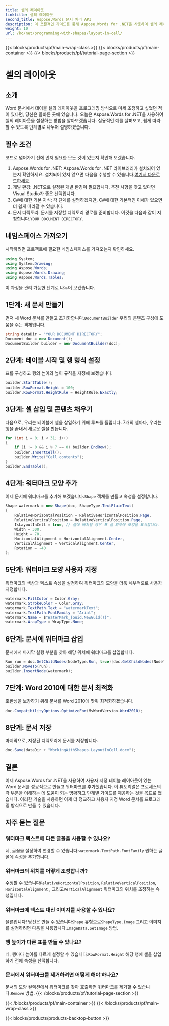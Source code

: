 ```yaml
---
title: 셀의 레이아웃
linktitle: 셀의 레이아웃
second_title: Aspose.Words 문서 처리 API
description: 이 포괄적인 가이드를 통해 Aspose.Words for .NET을 사용하여 셀의 레이아웃을 설정하는 방법을 알아보세요. Word 문서를 사용자 지정하려는 개발자에게 완벽합니다.
weight: 10
url: /ko/net/programming-with-shapes/layout-in-cell/
---
```


{{< blocks/products/pf/main-wrap-class >}}
{{< blocks/products/pf/main-container >}}
{{< blocks/products/pf/tutorial-page-section >}}

# 셀의 레이아웃

## 소개

Word 문서에서 테이블 셀의 레이아웃을 프로그래밍 방식으로 미세 조정하고 싶었던 적이 있다면, 당신은 올바른 곳에 있습니다. 오늘은 Aspose.Words for .NET을 사용하여 셀의 레이아웃을 설정하는 방법을 알아보겠습니다. 실용적인 예를 살펴보고, 쉽게 따라할 수 있도록 단계별로 나누어 설명하겠습니다.

## 필수 조건

코드로 넘어가기 전에 먼저 필요한 모든 것이 있는지 확인해 보겠습니다.

1.  Aspose.Words for .NET: Aspose.Words for .NET 라이브러리가 설치되어 있는지 확인하세요. 설치되어 있지 않으면 다음을 수행할 수 있습니다.[여기서 다운로드하세요](https://releases.aspose.com/words/net/).
2. 개발 환경: .NET으로 설정된 개발 환경이 필요합니다. 추천 사항을 찾고 있다면 Visual Studio가 좋은 선택입니다.
3. C#에 대한 기본 지식: 각 단계를 설명하겠지만, C#에 대한 기본적인 이해가 있으면 더 쉽게 따라갈 수 있습니다.
4.  문서 디렉토리: 문서를 저장할 디렉토리 경로를 준비합니다. 이것을 다음과 같이 지칭합니다.`YOUR DOCUMENT DIRECTORY`.

## 네임스페이스 가져오기

시작하려면 프로젝트에 필요한 네임스페이스를 가져오는지 확인하세요.

```csharp
using System;
using System.Drawing;
using Aspose.Words;
using Aspose.Words.Drawing;
using Aspose.Words.Tables;
```

이 과정을 관리 가능한 단계로 나누어 보겠습니다.

## 1단계: 새 문서 만들기

 먼저 새 Word 문서를 만들고 초기화합니다.`DocumentBuilder` 우리의 콘텐츠 구성에 도움을 주는 객체입니다.

```csharp
string dataDir = "YOUR DOCUMENT DIRECTORY";
Document doc = new Document();
DocumentBuilder builder = new DocumentBuilder(doc);
```

## 2단계: 테이블 시작 및 행 형식 설정

표를 구성하고 행의 높이와 높이 규칙을 지정해 보겠습니다.

```csharp
builder.StartTable();
builder.RowFormat.Height = 100;
builder.RowFormat.HeightRule = HeightRule.Exactly;
```

## 3단계: 셀 삽입 및 콘텐츠 채우기

다음으로, 우리는 테이블에 셀을 삽입하기 위해 루프를 돌립니다. 7개의 셀마다, 우리는 행을 끝내서 새로운 셀을 만듭니다.

```csharp
for (int i = 0; i < 31; i++)
{
    if (i != 0 && i % 7 == 0) builder.EndRow();
    builder.InsertCell();
    builder.Write("Cell contents");
}
builder.EndTable();
```

## 4단계: 워터마크 모양 추가

 이제 문서에 워터마크를 추가해 보겠습니다.`Shape` 객체를 만들고 속성을 설정합니다.

```csharp
Shape watermark = new Shape(doc, ShapeType.TextPlainText)
{
    RelativeHorizontalPosition = RelativeHorizontalPosition.Page,
    RelativeVerticalPosition = RelativeVerticalPosition.Page,
    IsLayoutInCell = true, // 셀에 배치될 경우 표 셀 외부에 모양을 표시합니다.
    Width = 300,
    Height = 70,
    HorizontalAlignment = HorizontalAlignment.Center,
    VerticalAlignment = VerticalAlignment.Center,
    Rotation = -40
};
```

## 5단계: 워터마크 모양 사용자 지정

워터마크의 색상과 텍스트 속성을 설정하여 워터마크의 모양을 더욱 세부적으로 사용자 지정합니다.

```csharp
watermark.FillColor = Color.Gray;
watermark.StrokeColor = Color.Gray;
watermark.TextPath.Text = "watermarkText";
watermark.TextPath.FontFamily = "Arial";
watermark.Name = $"WaterMark_{Guid.NewGuid()}";
watermark.WrapType = WrapType.None;
```

## 6단계: 문서에 워터마크 삽입

문서에서 마지막 실행 부분을 찾아 해당 위치에 워터마크를 삽입합니다.

```csharp
Run run = doc.GetChildNodes(NodeType.Run, true)[doc.GetChildNodes(NodeType.Run, true).Count - 1] as Run;
builder.MoveTo(run);
builder.InsertNode(watermark);
```

## 7단계: Word 2010에 대한 문서 최적화

호환성을 보장하기 위해 문서를 Word 2010에 맞춰 최적화하겠습니다.

```csharp
doc.CompatibilityOptions.OptimizeFor(MsWordVersion.Word2010);
```

## 8단계: 문서 저장

마지막으로, 지정된 디렉토리에 문서를 저장합니다.

```csharp
doc.Save(dataDir + "WorkingWithShapes.LayoutInCell.docx");
```

## 결론

이제 Aspose.Words for .NET을 사용하여 사용자 지정 테이블 레이아웃이 있는 Word 문서를 성공적으로 만들고 워터마크를 추가했습니다. 이 튜토리얼은 프로세스의 각 부분을 이해하는 데 도움이 되는 명확하고 단계별 가이드를 제공하는 것을 목표로 했습니다. 이러한 기술을 사용하면 이제 더 정교하고 사용자 지정 Word 문서를 프로그래밍 방식으로 만들 수 있습니다.

## 자주 묻는 질문

### 워터마크 텍스트에 다른 글꼴을 사용할 수 있나요?
 네, 글꼴을 설정하여 변경할 수 있습니다.`watermark.TextPath.FontFamily` 원하는 글꼴에 속성을 추가합니다.

### 워터마크의 위치를 어떻게 조정합니까?
 수정할 수 있습니다`RelativeHorizontalPosition`, `RelativeVerticalPosition`, `HorizontalAlignment` , 그리고`VerticalAlignment` 워터마크의 위치를 조정하는 속성입니다.

### 워터마크에 텍스트 대신 이미지를 사용할 수 있나요?
 물론입니다! 당신은 만들 수 있습니다`Shape` 유형으로`ShapeType.Image` 그리고 이미지를 설정하려면 다음을 사용합니다.`ImageData.SetImage` 방법.

### 행 높이가 다른 표를 만들 수 있나요?
네, 행마다 높이를 다르게 설정할 수 있습니다.`RowFormat.Height` 해당 행에 셀을 삽입하기 전에 속성을 선택합니다.

### 문서에서 워터마크를 제거하려면 어떻게 해야 하나요?
 문서의 모양 컬렉션에서 워터마크를 찾아 호출하면 워터마크를 제거할 수 있습니다.`Remove` 방법.
{{< /blocks/products/pf/tutorial-page-section >}}

{{< /blocks/products/pf/main-container >}}
{{< /blocks/products/pf/main-wrap-class >}}

{{< blocks/products/products-backtop-button >}}
